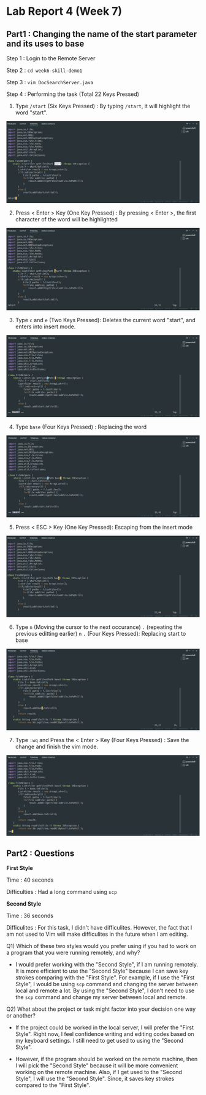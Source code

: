 # __Lab Report 4 (Week 7)__

## __Part1__ : Changing the name of the __start__ parameter and its uses to __base__

Step 1 : Login to the Remote Server

Step 2 : `cd week6-skill-demo1`

Step 3 : `vim DocSearchServer.java`

Step 4 : Performing the task (Total 22 Keys Pressed)

1) Type `/start` (Six Keys Pressed) : By typing `/start`, it will highlight the word "start".

![Image](step1.png)

2) Press < Enter > Key (One Key Pressed) : By pressing < Enter >, the first character of the word will be highlighted

![Image](step2.png)

3) Type `c` and `e` (Two Keys Pressed): Deletes the current word "start", and enters into insert mode.

![Image](step3.png)

4) Type `base` (Four Keys Pressed) : Replacing the word

![Image](step4.png)

5) Press < ESC > Key (One Key Pressed): Escaping from the insert mode

![Image](step5.png)

6) Type `n` (Moving the cursor to the next occurance) `.` (repeating the previous editting earlier) `n` `.` (Four Keys Pressed): Replacing start to base

![Image](step6.png)

7) Type `:wq` and Press the < Enter > Key (Four Keys Pressed) : Save the change and finish the vim mode.

![Image](step7.png)

## __Part2__ : Questions

__First Style__ 

Time : 40 seconds

Difficulties : Had a long command using `scp`

__Second Style__ 

Time : 36 seconds

Difficulites : For this task, I didn't have difficulites. However, the fact that I am not used to Vim will make difficulites in the future when I am editing. 

Q1) Which of these two styles would you prefer using if you had to work on a program that you were running remotely, and why?

- I would prefer working with the "Second Style", if I am running remotely. It is more efficient to use the "Second Style" because I can save key strokes comparing with the "First Style". For example, if I use the "First Style", I would be using `scp` command and changing the server between local and remote a lot. By using the "Second Style", I don't need to use the `scp` command and change my server between local and remote.

Q2) What about the project or task might factor into your decision one way or another?

- If the project could be worked in the local server, I will prefer the "First Style". Right now, I feel confidence writing and editing codes based on my keyboard settings. I still need to get used to using the "Second Style".

- However, if the program should be worked on the remote machine, then I will pick the "Second Style" because it will be more convenient working on the remote machine. Also, if I get used to the "Second Style", I will use the "Second Style". Since, it saves key strokes compared to the "First Style".